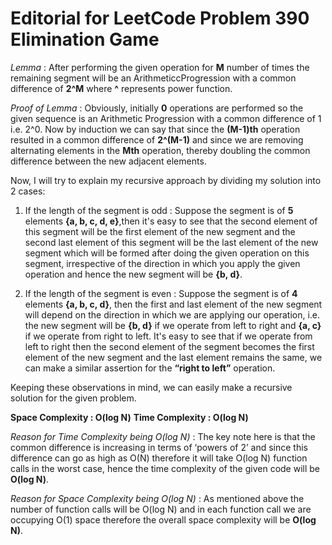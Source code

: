 # Editorial for LeetCode Problem 390 Elimination Game

*Lemma* : After performing the given operation for **M** number of times the remaining segment will be an ArithmeticcProgression with a common difference of **2^M** where **^**
represents power function.

*Proof of Lemma* : Obviously, initially **0** operations are performed so the given sequence is an Arithmetic Progression with a common difference of 1 i.e. 2^0. Now by induction
we can say that since the **(M-1)th** operation resulted in a common difference of **2^(M-1)** and since we are removing alternating elements in the **Mth** operation, thereby
doubling the common difference between the new adjacent elements.

Now, I will try to explain my recursive approach by dividing my solution into 2 cases:

1) If the length of the segment is odd : Suppose the segment is of **5** elements **{a, b, c, d, e}**,then it's easy to see that the second element of this segment will be the
first element of the new segment and the second last element of this segment will be the last element of the new segment which will be formed after doing the given operation on
this segment, irrespective of the direction in which you apply the given operation and hence the new segment will be **{b, d}**.

2) If the length of the segment is even : Suppose the segment is of **4** elements **{a, b, c, d}**, then the first and last element of the new segment will depend on the
direction in which we are applying our operation, i.e. the new segment will be **{b, d}** if we operate from left to right and **{a, c}** if we operate from right to left. It's
easy to see that if we operate from left to right then the second element of the segment becomes the first element of the new segment and the last element remains the same, we can
make a similar assertion for the **“right to left”** operation.

Keeping these observations in mind, we can easily make a recursive solution for the given problem.

**Space Complexity : O(log N)**
**Time Complexity : O(log N)**

*Reason for Time Complexity being O(log N)* : The key note here is that the common difference is increasing in terms of ‘powers of 2’ and since this difference can go as high as
O(N) therefore it will take O(log N) function calls in the worst case, hence the time complexity of the given code will be **O(log N)**.

*Reason for Space Complexity being O(log N)* : As mentioned above the number of function calls will be O(log N) and in each function call we are occupying O(1) space therefore the overall space complexity will be **O(log N)**.
